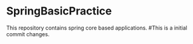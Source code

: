 # SpringBasicPractice
This repository contains spring core based applications.
#This is a initial commit changes.
